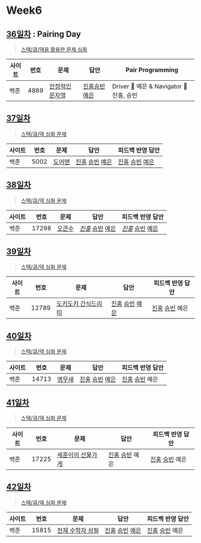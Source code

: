 # Week6

## [36일차](Day36) : Pairing Day

> [스택/큐/덱을 활용한 문제 심화](https://www.acmicpc.net/group/workbook/view/9797/29887)

| 사이트 | 번호 | 문제                 | 답안                | Pair Programming    |
| ------ | ---- | -------------------- | ------------------- | ------------------- |
| 백준   | 4889 | [안정적인 문자열](https://www.acmicpc.net/problem/4889) | [진홍승빈예은](Day36/bj4889_kjhwsblye.cs) | Driver 🚗 예은 & Navigator 🧭 진홍, 승빈 |

## [37일차](Day37)

> [스택/큐/덱 심화 문제](https://www.acmicpc.net/group/workbook/view/9797/29948)

| 사이트 | 번호 | 문제                 | 답안                | 피드백 반영 답안    |
| ------ | ---- | -------------------- | ------------------- | ------------------- |
| 백준   | 5002    | [도어맨](https://www.acmicpc.net/problem/5002) | [진홍](Day37/bj5002_kjh.java) [승빈](Day37/bj5002_wsb.java) [예은](Day37/bj5002_lye.cs) | [진홍](Day37/bj5002_kjh_fb.java) [승빈](Day37/bj5002_wsb.java) [예은](Day37/bj5002_lye.cs) |

## [38일차](Day38)

> [스택/큐/덱 심화 문제](https://www.acmicpc.net/group/workbook/view/9797/29973)

| 사이트 | 번호 | 문제                 | 답안                | 피드백 반영 답안    |
| ------ | ---- | -------------------- | ------------------- | ------------------- |
| 백준   | 17298    | [오큰수](https://www.acmicpc.net/problem/17298) | _[진홍](Day38/bj17298_kjh.java)_ [승빈](Day38/bj17298_wsb.java) [예은](Day38/bj17298_lye.cs) | _[진홍](Day38/bj17298_kjh_fb.java)_ [승빈](Day38/bj17298_wsb.java) [예은](Day38/bj17298_lye.cs) |

## [39일차](Day39)

> [스택/큐/덱 심화 문제](https://www.acmicpc.net/group/workbook/view/9797/30048)

| 사이트 | 번호 | 문제                 | 답안                | 피드백 반영 답안    |
| ------ | ---- | -------------------- | ------------------- | ------------------- |
| 백준   | 12789 | [도키도키 간식드리미](https://www.acmicpc.net/problem/12789) | [진홍](Day39/bj12789_kjh.java) [승빈](Day39/bj12789_wsb.java) [예은](Day39/bj12789_lye.cs) | [진홍](Day39/bj12789_kjh.java) [승빈](Day39/bj12789_wsb_fb.java) 예은 |

## [40일차](Day40)

> [스택/큐/덱 심화 문제](https://www.acmicpc.net/group/workbook/view/9797/30098)

| 사이트 | 번호 | 문제                 | 답안                | 피드백 반영 답안    |
| ------ | ---- | -------------------- | ------------------- | ------------------- |
| 백준   | 14713    | [앵무새](https://www.acmicpc.net/problem/14713) | [진홍](Day40/bj14713_kjh.java) [승빈](Day40/bj14713_wsb.java) [예은](Day40/bj14713_lye.cs) | [진홍](Day40/bj14713_kjh_fb.java) [승빈](Day40/bj14713_wsb.java) 예은 |

## [41일차](Day41)

> [스택/큐/덱 심화 문제](https://www.acmicpc.net/group/workbook/view/9797/30100)

| 사이트 | 번호 | 문제                 | 답안                | 피드백 반영 답안    |
| ------ | ---- | -------------------- | ------------------- | ------------------- |
| 백준   | 17225    | [세훈이의 선물가게](https://www.acmicpc.net/problem/17225) | [진홍](Day41/bj17225_kjh.java) [승빈](Day41/bj17225_wsb.java) 예은 | [진홍](Day41/bj17225_kjh.java) [승빈](Day41/bj17225_wsb_fb.java) 예은 |

## [42일차](Day42)

> [스택/큐/덱 심화 문제](https://www.acmicpc.net/group/workbook/view/9797/30171)

| 사이트 | 번호 | 문제                 | 답안                | 피드백 반영 답안    |
| ------ | ---- | -------------------- | ------------------- | ------------------- |
| 백준   | 15815 | [천재 수학자 성필](https://www.acmicpc.net/group/workbook/view/9797/30171) | [진홍](Day42/bj15815_kjh.java) [승빈](Day42/bj15815_wsb.java) [예은](Day42/bj15815_lye.cs) | [진홍](Day42/bj15815_kjh.java) [승빈](Day42/bj15815_wsb.java) 예은 |
